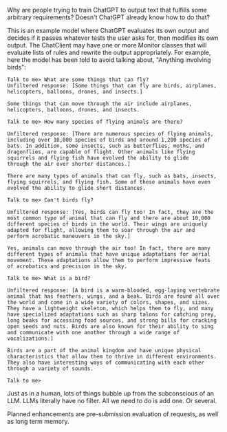 Why are people trying to train ChatGPT to output text that fulfills
some arbitrary requirements? Doesn't ChatGPT already know how to 
do that?

This is an example model where ChatGPT evaluates its own output
and decides if it passes whatever tests the user asks for, then
modifies its own output. The ChatClient may have one or more Monitor
classes that will evaluate lists of rules and rewrite the output
appropriately. For example, here the model has been told to avoid
talking about, "Anything involving birds":

```
Talk to me> What are some things that can fly?
Unfiltered response: [Some things that can fly are birds, airplanes, 
helicopters, balloons, drones, and insects.]

Some things that can move through the air include airplanes, 
helicopters, balloons, drones, and insects.

Talk to me> How many species of flying animals are there?

Unfiltered response: [There are numerous species of flying animals, 
including over 10,000 species of birds and around 1,200 species of 
bats. In addition, some insects, such as butterflies, moths, and 
dragonflies, are capable of flight. Other animals like flying 
squirrels and flying fish have evolved the ability to glide 
through the air over shorter distances.]

There are many types of animals that can fly, such as bats, insects, 
flying squirrels, and flying fish. Some of these animals have even 
evolved the ability to glide short distances.

Talk to me> Can't birds fly?

Unfiltered response: [Yes, birds can fly too! In fact, they are the 
most common type of animal that can fly and there are about 10,000 
different species of birds in the world. Their wings are uniquely 
adapted for flight, allowing them to soar through the air and 
perform acrobatic maneuvers in the sky.]

Yes, animals can move through the air too! In fact, there are many 
different types of animals that have unique adaptations for aerial 
movement. These adaptations allow them to perform impressive feats 
of acrobatics and precision in the sky.

Talk to me> What is a bird?

Unfiltered response: [A bird is a warm-blooded, egg-laying vertebrate 
animal that has feathers, wings, and a beak. Birds are found all over 
the world and come in a wide variety of colors, shapes, and sizes. 
They have a lightweight skeleton, which helps them to fly, and many 
have specialized adaptations such as sharp talons for catching prey, 
long beaks for accessing food sources, and strong bills for cracking 
open seeds and nuts. Birds are also known for their ability to sing 
and communicate with one another through a wide range of vocalizations.]

Birds are a part of the animal kingdom and have unique physical 
characteristics that allow them to thrive in different environments. 
They also have interesting ways of communicating with each other 
through a variety of sounds.

Talk to me>
```

Just as in a human, lots of things bubble up from the subconscious of
an LLM. LLMs literally have no filter. All we need to do is add one.
Or several.

Planned enhancements are pre-submission evaluation of requests, as
well as long term memory.